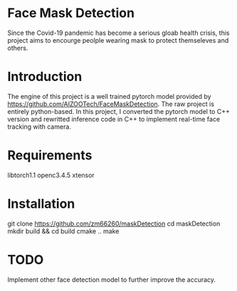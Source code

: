 # Face Mask Detection

Since the Covid-19 pandemic has become a serious gloab health crisis, this project aims to encourge peolple wearing mask to protect themseleves and others.

# Introduction
The engine of this project is a well trained pytorch model provided by 
https://github.com/AIZOOTech/FaceMaskDetection. The raw project is entirely python-based. In this project, I converted the pytorch model to C++ version and rewritted inference code in C++ to implement real-time face tracking with camera.

# Requirements
libtorch1.1
openc3.4.5
xtensor

# Installation
git clone https://github.com/zm66260/maskDetection
cd maskDetection
mkdir build && cd build
cmake ..
make

# TODO
Implement other face detection model to further improve the accuracy.


